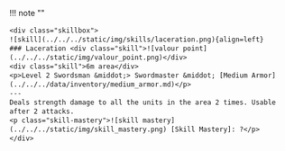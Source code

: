 !!! note ""

    <div class="skillbox">
    ![skill](../../../static/img/skills/laceration.png){align=left}
    ### Laceration <div class="skill">![valour point](../../../static/img/valour_point.png)</div>
    <div class="skill">6m area</div>
    <p>Level 2 Swordsman &middot;> Swordmaster &middot; [Medium Armor](../../../data/inventory/medium_armor.md)</p>
    ---
    Deals strength damage to all the units in the area 2 times. Usable after 2 attacks.
    <p class="skill-mastery">![skill mastery](../../../static/img/skill_mastery.png) [Skill Mastery]: ?</p> 
    </div>
